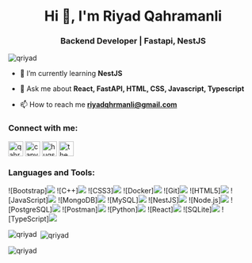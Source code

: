 <h1 align="center">Hi 👋, I'm Riyad Qahramanli</h1>
<h3 align="center">Backend Developer | Fastapi, NestJS</h3>

<p align="left"> <img src="https://komarev.com/ghpvc/?username=qriyad&label=Profile%20views&color=0e75b6&style=flat" alt="qriyad" /> </p>

- 🌱 I’m currently learning **NestJS**

- 💬 Ask me about **React, FastAPI, HTML, CSS, Javascript, Typescript**

- 📫 How to reach me **riyadqhrmanli@gmail.com**

<h3 align="left">Connect with me:</h3>
<p align="left">
<a href="https://instagram.com/qahramanli_riyad" target="blank"><img align="center" src="https://img.shields.io/badge/Instagram-qahramanli_riyad-blue?style=flat&logo=instagram" alt="qahramanli_riyad" height="30" /></a>
<a href="https://www.codechef.com/users/capybara31" target="blank"><img align="center" src="https://img.shields.io/badge/Codechef-capybara31-blue?style=flat&logo=codechef" alt="capybara31" height="30" /></a>
<a href="https://codeforces.com/profile/hugs_from_capybara" target="blank"><img align="center" src="https://img.shields.io/badge/Codeforces-hugs_from_capybara-blue?style=flat&logo=codeforces" alt="hugs_from_capybara" height="30" /></a>
<a href="https://www.leetcode.com/the_agent_bara" target="blank"><img align="center" src="https://img.shields.io/badge/LeetCode-the_agent_bara-blue?style=flat&logo=leetcode" alt="the_agent_bara" height="30" /></a>
</p>

<h3 align="left">Languages and Tools:</h3>
![Bootstrap]<img src = "https://img.shields.io/badge/Bootstrap-7952B3.svg?style=for-the-badge&logo=bootstrap&logoColor=white"></img>
![C++]<img src = "https://img.shields.io/badge/C++-00599C.svg?style=for-the-badge&logo=cplusplus&logoColor=white"></img>
![CSS3]<img src = "https://img.shields.io/badge/CSS3-1572B6.svg?style=for-the-badge&logo=css3&logoColor=white"></img>
![Docker]<img src = "https://img.shields.io/badge/Docker-2496ED.svg?style=for-the-badge&logo=docker&logoColor=white"></img>
![Git]<img src = "https://img.shields.io/badge/Git-F05032.svg?style=for-the-badge&logo=git&logoColor=white"></img>
![HTML5]<img src = "https://img.shields.io/badge/HTML5-E34F26.svg?style=for-the-badge&logo=html5&logoColor=white"></img>
![JavaScript]<img src = "https://img.shields.io/badge/JavaScript-F7DF1E.svg?style=for-the-badge&logo=javascript&logoColor=black"></img>
![MongoDB]<img src = "https://img.shields.io/badge/MongoDB-47A248.svg?style=for-the-badge&logo=mongodb&logoColor=white"></img>
![MySQL]<img src = "https://img.shields.io/badge/MySQL-4479A1.svg?style=for-the-badge&logo=mysql&logoColor=white"></img>
![NestJS]<img src = "https://img.shields.io/badge/NestJS-E0234E.svg?style=for-the-badge&logo=nestjs&logoColor=white"></img>
![Node.js]<img src = "https://img.shields.io/badge/Node.js-339933.svg?style=for-the-badge&logo=node-dot-js&logoColor=white"></img>
![PostgreSQL]<img src = "https://img.shields.io/badge/PostgreSQL-4169E1.svg?style=for-the-badge&logo=postgresql&logoColor=white"></img>
![Postman]<img src = "https://img.shields.io/badge/Postman-FF6C37.svg?style=for-the-badge&logo=postman&logoColor=white"></img>
![Python]<img src = "https://img.shields.io/badge/Python-3776AB.svg?style=for-the-badge&logo=python&logoColor=white"></img>
![React]<img src = "https://img.shields.io/badge/React-61DAFB.svg?style=for-the-badge&logo=react&logoColor=black"></img>
![SQLite]<img src = "https://img.shields.io/badge/SQLite-003B57.svg?style=for-the-badge&logo=sqlite&logoColor=white"></img>
![TypeScript]<img src = "https://img.shields.io/badge/TypeScript-3178C6.svg?style=for-the-badge&logo=typescript&logoColor=white"></img>

<p><img align="left" src="https://github-readme-stats.vercel.app/api/top-langs?username=qriyad&show_icons=true&locale=en&layout=compact" alt="qriyad" /></p>

<p>&nbsp;<img align="center" src="https://github-readme-stats.vercel.app/api?username=qriyad&show_icons=true&locale=en" alt="qriyad" /></p>

<p><img align="center" src="https://github-readme-streak-stats.herokuapp.com/?user=qriyad&" alt="qriyad" /></p>
